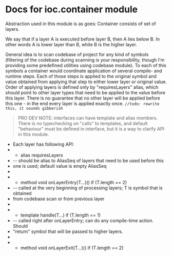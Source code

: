 # Docs for ioc.container module

Abstraction used in this module is as goes:
Container consists of set of layers.

We say that if a layer A is executed before layer B, then A lies below B.
In other words A is lower layer than B, while B is the higher layer.

General idea is to scan codebase of project for any kind of symbols (filtering
of the codebase during scanning is your responsibility, though I'm providing 
some predefined utilities using codebase module). To each of this symbols
a container would coordinate application of several compile- and runtime
steps. Each of those steps is applied to the original symbol and value
obtained from applying that step to either lower layer or original value. 
Order of applying layers is defined only by "requiresLayers" alias, which
should point to other layer types that need to be applied to the value before
this layer. There is no guarantee that no other layer will be applied before
this one - in the end every layer is applied exactly once.
`//todo: rewrite this, it sounds gibberish`

> PRO DEV NOTE: interfaces can have template and alias members. There is no 
> typechecking on "calls" to templates, and default "behaviour" must
> be defined in interface, but it is a way to clarify API in this
> module.


 * Each layer has following API:
 * - alias requiresLayers
 * -- should be alias to AliasSeq of layers that need to be used before this
 *    one is used; default value is empty AliasSeq
 *
 * - method void onLayerEntry(T...)() if (T.length == 2)
 * -- called at the very beginning of processing layers; T is symbol that is obtained
 *    from codebase scan or from previous layer
 *
 * - template handle(T...) if (T.length == 1)
 * -- called right after onLayerEntry; can do any compile-time action. Should
 *    "return" symbol that will be passed to higher layers.
 *
 * - method void onLayerExit(T...)() if (T.length == 2)
